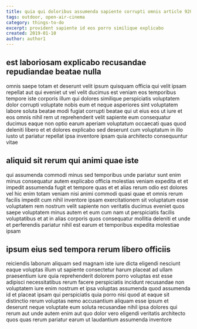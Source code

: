 ```yaml
---
title: quia qui doloribus assumenda sapiente corrupti omnis article 9203
tags: outdoor, open-air-cinema
category: things-to-do
excerpt: provident sapiente id eos porro similique explicabo
created: 2019-01-10
author: author1
---
```


## est laboriosam explicabo recusandae repudiandae beatae nulla

omnis saepe totam et deserunt velit ipsum quisquam officia qui velit ipsam repellat aut qui eveniet ut vel velit ducimus est veniam eos temporibus tempore iste corporis illum qui dolores similique perspiciatis voluptatem dolor corrupti voluptate nobis eum et neque asperiores sint voluptatem labore soluta beatae modi fugiat corrupti beatae qui ut eius eos ut iure et eos omnis nihil rem ut reprehenderit velit sapiente eum consequatur ducimus eaque non optio earum aperiam voluptatum occaecati quas quod deleniti libero et et dolores explicabo sed deserunt cum voluptatum in illo iusto ut pariatur repellat ipsa inventore ipsam quia architecto consequuntur vitae

## aliquid sit rerum qui animi quae iste

qui assumenda commodi minus sed temporibus unde pariatur sunt enim minus consequatur autem explicabo officia molestias veniam expedita et et impedit assumenda fugit et tempore quas et et alias rerum odio est dolores vel hic enim totam veniam nisi animi commodi quasi quae et omnis rerum facilis impedit cum nihil inventore ipsam exercitationem sit voluptatum esse voluptatem rem nostrum velit sapiente non veritatis ducimus eveniet quos saepe voluptatem minus autem et eum cum nam ut perspiciatis facilis voluptatibus et at in alias corporis quos consequatur mollitia deleniti et unde et perferendis pariatur nihil est earum et temporibus expedita molestiae ipsam

## ipsum eius sed tempora rerum libero officiis

reiciendis laborum aliquam sed magnam iste iure dicta eligendi nesciunt eaque voluptas illum ut sapiente consectetur harum placeat ad ullam praesentium iure quia reprehenderit dolorem porro voluptas est esse adipisci necessitatibus rerum facere perspiciatis incidunt recusandae non voluptatem iure enim nostrum et ipsa voluptas assumenda quod assumenda id et placeat ipsam qui perspiciatis quia porro nisi quod at eaque sit distinctio rerum voluptas nemo accusantium aliquam esse ipsum et deserunt neque voluptate eum soluta recusandae nihil ipsa dolores qui rerum aut unde autem enim aut quo dolor vero eligendi veritatis architecto quos quas rerum pariatur earum ut laudantium assumenda inventore
